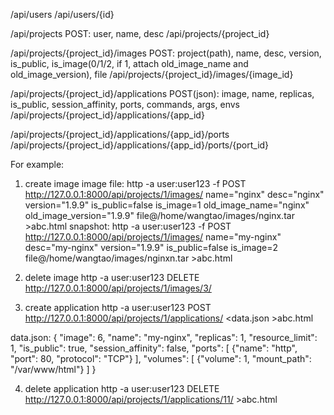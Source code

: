 /api/users
/api/users/{id}

/api/projects
POST: user, name, desc
/api/projects/{project_id}

/api/projects/{project_id}/images
POST: project(path), name, desc, version, is_public, is_image(0/1/2, if 1, attach old_image_name and old_image_version), file
/api/projects/{project_id}/images/{image_id}

/api/projects/{project_id}/applications
POST(json): image, name, replicas, is_public, session_affinity, ports, commands, args, envs
/api/projects/{project_id}/applications/{app_id}

/api/projects/{project_id}/applications/{app_id}/ports
/api/projects/{project_id}/applications/{app_id}/ports/{port_id}


For example:
1. create image
image file:
http -a user:user123 -f POST http://127.0.0.1:8000/api/projects/1/images/ name="nginx" desc="nginx" version="1.9.9" is_public=false is_image=1 old_image_name="nginx" old_image_version="1.9.9" file@/home/wangtao/images/nginx.tar >abc.html
snapshot:
http -a user:user123 -f POST http://127.0.0.1:8000/api/projects/1/images/ name="my-nginx" desc="my-nginx" version="1.9.9" is_public=false is_image=2 file@/home/wangtao/images/nginxn.tar >abc.html

2. delete image
http -a user:user123 DELETE http://127.0.0.1:8000/api/projects/1/images/3/

3. create application
http -a user:user123 POST http://127.0.0.1:8000/api/projects/1/applications/ <data.json >abc.html

data.json:
{
    "image": 6,
    "name": "my-nginx",
    "replicas": 1,
    "resource_limit": 1,
    "is_public": true,
    "session_affinity": false,
    "ports": [
        {"name": "http", "port": 80, "protocol": "TCP"}
    ],
    "volumes": [
        {"volume": 1, "mount_path": "/var/www/html"}
    ]
}

4. delete application
http -a user:user123 DELETE http://127.0.0.1:8000/api/projects/1/applications/11/ >abc.html
